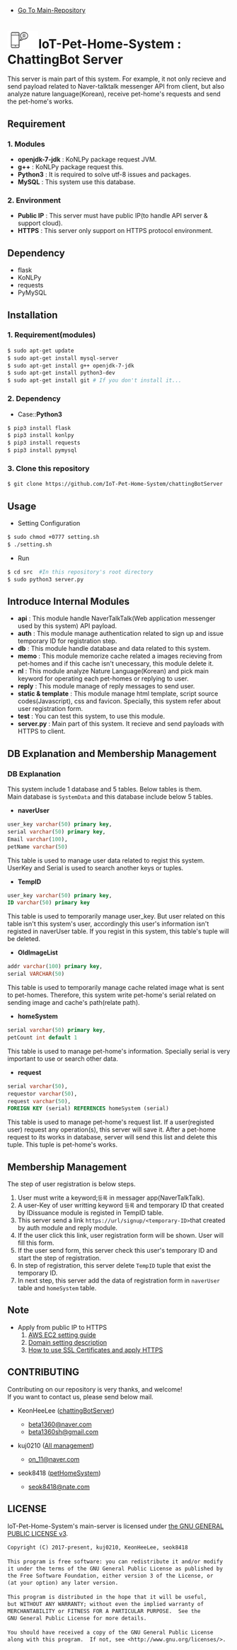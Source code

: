 - [Go To Main-Repository](https://github.com/kuj0210/IoT-Pet-Home-System)

# <img src="https://github.com/kuj0210/IoT-Pet-Home-System/blob/master/docs/repo/chatbot_image/chatbot%20image.jpg?raw=true" width="70">IoT-Pet-Home-System : ChattingBot Server

 This server is main part of this system. For example, it not only recieve and send payload related to Naver-talktalk 
messenger API from client, but also analyze nature language(Korean), receive pet-home's requests and send the pet-home's works.


## Requirement

### 1. Modules

- **openjdk-7-jdk** : KoNLPy package request JVM.
- **g++** : KoNLPy package request this.
- **Python3** : It is required to solve utf-8 issues and packages.
- **MySQL** : This system use this database.

### 2. Environment

- **Public IP** : This server must have public IP(to handle API server & support cloud).
- **HTTPS** : This server only support on HTTPS protocol environment.

## Dependency

- flask
- KoNLPy
- requests
- PyMySQL

## Installation

### 1. Requirement(modules)

```bash
$ sudo apt-get update
$ sudo apt-get install mysql-server
$ sudo apt-get install g++ openjdk-7-jdk
$ sudo apt-get install python3-dev
$ sudo apt-get install git # If you don't install it...
```

### 2. Dependency

- Case::**Python3**
```bash
$ pip3 install flask
$ pip3 install konlpy
$ pip3 install requests
$ pip3 install pymysql
```

### 3. Clone this repository

```bash
$ git clone https://github.com/IoT-Pet-Home-System/chattingBotServer
```

## Usage

- Setting Configuration

```bash
$ sudo chmod +0777 setting.sh
$ ./setting.sh
```

- Run

```bash
$ cd src  #In this repository's root directory
$ sudo python3 server.py
```

## Introduce Internal Modules

- **api** : This module handle NaverTalkTalk(Web application messenger used by this system) API payload.
- **auth** : This module manage authentication related to sign up and issue temporary ID for registration step. 
- **db** : This module handle database and data related to this system.
- **memo** : This module memorize cache related a images recieving from pet-homes and if this cache isn't unecessary, this module delete it.
- **nl** : This module analyze Nature Language(Korean) and pick main keyword for operating each pet-homes or replying to user.
- **reply** : This module manage of reply messages to send user.
- **static & template** : This module manage html template, script source codes(Javascript), css and favicon. Specially, this system refer about user registration form.
- **test** : You can test this system, to use this module.
- **server.py** : Main part of this system. It recieve and send payloads with HTTPS to client.

## DB Explanation and Membership Management

### DB Explanation

This system include 1 database and 5 tables. Below tables is them. <br/>
Main database is ```SystemData``` and this database include below 5 tables.

- **naverUser**

```sql
user_key varchar(50) primary key,
serial varchar(50) primary key,
Email varchar(100),
petName varchar(50)
```

 This table is used to manage user data related to regist this system. UserKey and Serial is used to search another keys or tuples.
 
 - **TempID**
 
 ```sql
user_key varchar(50) primary key,
ID varchar(50) primary key
 ```
 
  This table is used to temporarily manage user_key. But user related on this table isn't this system's user, accordingly this user's 
  information isn't registed in naverUser table. If you regist in this system, this table's tuple will be deleted.
  
  - **OldImageList**
  
  ```sql
addr varchar(100) primary key,
serial VARCHAR(50)
  ```
  
 This table is used to temporarily manage cache related image what is sent to pet-homes. Therefore, this system write pet-home's serial
 related on sending image and cache's path(relate path).
 
 - **homeSystem**
 
 ```sql
serial varchar(50) primary key,
petCount int default 1
 ```

 This table is used to manage pet-home's information. Specially serial is very important to use or search other data.
 
 - **request**
 
 ```sql
serial varchar(50),
requestor varchar(50),
request varchar(50),
FOREIGN KEY (serial) REFERENCES homeSystem (serial)
 ```
 
 This table is used to manage pet-home's request list. If a user(registed user) request any operation(s), this server will save it.
After a pet-home request to its works in database, server will send this list and delete this tuple. This tuple is pet-home's works.


## Membership Management

The step of user registration is below steps.

1. User must write a keyword;```등록``` in messager app(NaverTalkTalk).
2. A user-Key of user writting keyword ```등록``` and temporary ID that created by IDissuance module is registed in TempID table.
3. This server send a link ```https://url/signup/<temporary-ID>```that created by auth module and reply module.
4. If the user click this link, user registration form will be shown. User will fill this form.
5. If the user send form, this server check this user's temporary ID and start the step of registration.
6. In step of registration, this server delete ```TempID``` tuple that exist the temporary ID.
7. In next step, this server add the data of registration form in ```naverUser``` table and ```homeSystem``` table.


## Note

 - Apply from public IP to HTTPS
   1. [AWS EC2 setting guide](https://github.com/kuj0210/IoT-Pet-Home-System/blob/master/.README/Notes/AWS_EC2_setting.md)
   2. [Domain setting description](https://github.com/kuj0210/IoT-Pet-Home-System/blob/master/.README/Notes/Domain_setting.md)
   3. [How to use SSL Certificates and apply HTTPS](https://github.com/kuj0210/IoT-Pet-Home-System/blob/master/.README/Notes/How_to_use_SSL_Certificates_and_apply_HTTPS.md)


## CONTRIBUTING

Contributing on our repository is very thanks, and welcome!<br>
If you want to contact us, please send below mail.<br>

- KeonHeeLee ([chattingBotServer](https://github.com/IoT-Pet-Home-System/chattingBotServer))
  - beta1360@naver.com
  - beta1360sh@gmail.com
  
- kuj0210 ([All management](https://github.com/kuj0210/IoT-Pet-Home-System))
  - on_11@naver.com
  
- seok8418 ([petHomeSystem](https://github.com/IoT-Pet-Home-System/petHomeSystem))
  - seok8418@nate.com


## LICENSE

IoT-Pet-Home-System's main-server is licensed under [the GNU GENERAL PUBLIC LICENSE v3](./LICENSE).
 
 ```
 Copyright (C) 2017-present, kuj0210, KeonHeeLee, seok8418

This program is free software: you can redistribute it and/or modify
it under the terms of the GNU General Public License as published by
the Free Software Foundation, either version 3 of the License, or
(at your option) any later version.

This program is distributed in the hope that it will be useful,
but WITHOUT ANY WARRANTY; without even the implied warranty of
MERCHANTABILITY or FITNESS FOR A PARTICULAR PURPOSE.  See the
GNU General Public License for more details.

You should have received a copy of the GNU General Public License
along with this program.  If not, see <http://www.gnu.org/licenses/>.
```
